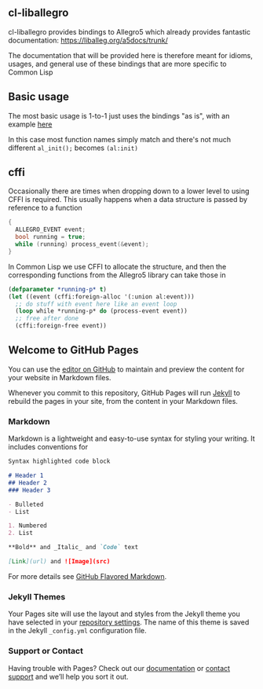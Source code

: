 ## cl-liballegro
cl-liballegro provides bindings to Allegro5 which already provides fantastic documentation: https://liballeg.org/a5docs/trunk/

The documentation that will be provided here is therefore meant for idioms, usages, and general use of these bindings that are more specific to Common Lisp

## Basic usage
The most basic usage is 1-to-1 just uses the bindings "as is", with an example [here](https://github.com/resttime/cl-liballegro/blob/master/examples/simple-window.lisp)

In this case most function names simply match and there's not much different `al_init();` becomes `(al:init)`

## cffi
Occasionally there are times when dropping down to a lower level to using CFFI is required. This usually happens when a data structure is passed by reference to a function

```c
{
  ALLEGRO_EVENT event;
  bool running = true;
  while (running) process_event(&event);
}
```
In Common Lisp we use CFFI to allocate the structure, and then the corresponding functions from the Allegro5 library can take those in
```lisp
(defparameter *running-p* t)
(let ((event (cffi:foreign-alloc '(:union al:event)))
  ;; do stuff with event here like an event loop
  (loop while *running-p* do (process-event event))
  ;; free after done
  (cffi:foreign-free event))
```

## Welcome to GitHub Pages

You can use the [editor on GitHub](https://github.com/resttime/cl-liballegro/edit/gh-pages/index.md) to maintain and preview the content for your website in Markdown files.

Whenever you commit to this repository, GitHub Pages will run [Jekyll](https://jekyllrb.com/) to rebuild the pages in your site, from the content in your Markdown files.

### Markdown

Markdown is a lightweight and easy-to-use syntax for styling your writing. It includes conventions for

```markdown
Syntax highlighted code block

# Header 1
## Header 2
### Header 3

- Bulleted
- List

1. Numbered
2. List

**Bold** and _Italic_ and `Code` text

[Link](url) and ![Image](src)
```

For more details see [GitHub Flavored Markdown](https://guides.github.com/features/mastering-markdown/).

### Jekyll Themes

Your Pages site will use the layout and styles from the Jekyll theme you have selected in your [repository settings](https://github.com/resttime/cl-liballegro/settings). The name of this theme is saved in the Jekyll `_config.yml` configuration file.

### Support or Contact

Having trouble with Pages? Check out our [documentation](https://docs.github.com/categories/github-pages-basics/) or [contact support](https://github.com/contact) and we’ll help you sort it out.
